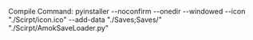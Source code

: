 Compile Command:
pyinstaller --noconfirm --onedir --windowed --icon "./Scirpt/icon.ico" --add-data "./Saves;Saves/" "./Scirpt/AmokSaveLoader.py"
